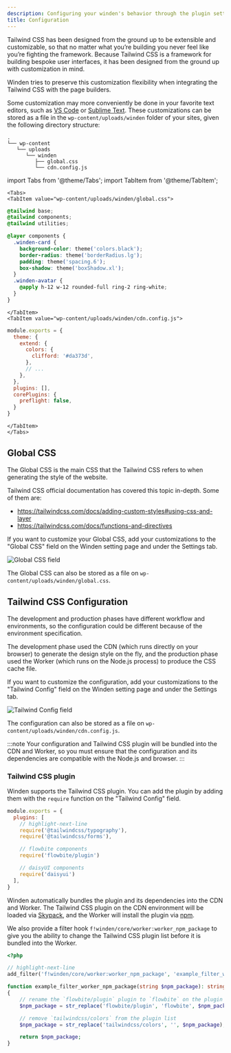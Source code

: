 ```yaml
---
description: Configuring your winden's behavior through the plugin setting page.
title: Configuration
---
```


Tailwind CSS has been designed from the ground up to be extensible and customizable, so that no matter what you’re building you never feel like you’re fighting the framework. Because Tailwind CSS is a framework for building bespoke user interfaces, it has been designed from the ground up with customization in mind.

Winden tries to preserve this customization flexibility when integrating the Tailwind CSS with the page builders.

Some customization may more conveniently be done in your favorite text editors, such as [VS Code](https://code.visualstudio.com) or [Sublime Text](https://www.sublimetext.com). These customizations can be stored as a file in the `wp-content/uploads/winden` folder of your sites, given the following directory structure:

```
.
└── wp-content
   └── uploads
      └── winden
         ├── global.css
         └── cdn.config.js
```

import Tabs from '@theme/Tabs';
import TabItem from '@theme/TabItem';

```mdx-code-block
<Tabs>
<TabItem value="wp-content/uploads/winden/global.css">
```

```css
@tailwind base;
@tailwind components;
@tailwind utilities;

@layer components {
  .winden-card {
    background-color: theme('colors.black');
    border-radius: theme('borderRadius.lg');
    padding: theme('spacing.6');
    box-shadow: theme('boxShadow.xl');
  }
  .winden-avatar {
    @apply h-12 w-12 rounded-full ring-2 ring-white;
  }
}
```

```mdx-code-block
</TabItem>
<TabItem value="wp-content/uploads/winden/cdn.config.js">
```

```js
module.exports = {
  theme: {
    extend: {
      colors: {
        clifford: '#da373d',
      },
      // ...
    },
  },
  plugins: [],
  corePlugins: {
    preflight: false,
  }
}
```

```mdx-code-block
</TabItem>
</Tabs>
```

## Global CSS

The Global CSS is the main CSS that the Tailwind CSS refers to when generating the style of the website.

Tailwind CSS official documentation has covered this topic in-depth. Some of them are:
- https://tailwindcss.com/docs/adding-custom-styles#using-css-and-layer
- https://tailwindcss.com/docs/functions-and-directives

If you want to customize your Global CSS, add your customizations to the "Global CSS" field on the Winden setting page and under the Settings tab.

![Global CSS field](/img/global-css.png)

The Global CSS can also be stored as a file on `wp-content/uploads/winden/global.css`.

## Tailwind CSS Configuration

The development and production phases have different workflow and environments, so the configuration could be different because of the environment specification.

The development phase used the CDN (which runs directly on your browser) to generate the design style on the fly, and the production phase used the Worker (which runs on the Node.js process) to produce the CSS cache file.

If you want to customize the configuration, add your customizations to the "Tailwind Config" field on the Winden setting page and under the Settings tab.

![Tailwind Config field](/img/tailwind-config.png)

The configuration can also be stored as a file on `wp-content/uploads/winden/cdn.config.js`.

:::note
Your configuration and Tailwind CSS plugin will be bundled into the CDN and Worker, so you must ensure that the configuration and its dependencies are compatible with the Node.js and browser.
:::

### Tailwind CSS plugin

Winden supports the Tailwind CSS plugin. You can add the plugin by adding them with the `require` function on the "Tailwind Config" field.

```js title="wp-content/uploads/winden/cdn.config.js"
module.exports = {
  plugins: [
    // highlight-next-line
    require('@tailwindcss/typography'),
    require('@tailwindcss/forms'),

    // flowbite components
    require('flowbite/plugin')

    // daisyUI components
    require('daisyui')
  ],
}
```

Winden automatically bundles the plugin and its dependencies into the CDN and Worker. The Tailwind CSS plugin on the CDN environment will be loaded via [Skypack](https://www.skypack.dev), and the Worker will install the plugin via [npm](https://www.npmjs.com). 

We also provide a filter hook `f!winden/core/worker:worker_npm_package` to give you the ability to change the Tailwind CSS plugin list before it is bundled into the Worker.

```php
<?php

// highlight-next-line
add_filter('f!winden/core/worker:worker_npm_package', 'example_filter_worker_npm_package', 10);

function example_filter_worker_npm_package(string $npm_package): string 
{
    // rename the `flowbite/plugin` plugin to `flowbite` on the plugin list
    $npm_package = str_replace('flowbite/plugin', 'flowbite', $npm_package);

    // remove `tailwindcss/colors` from the plugin list 
    $npm_package = str_replace('tailwindcss/colors', '', $npm_package);

    return $npm_package;
}
```
